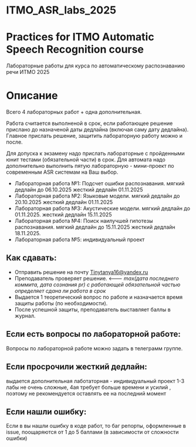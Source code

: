 # ITMO_ASR_labs_2025
# Practices for ITMO Automatic Speech Recognition course

Лабораторные работы для курса по автоматическому распознаванию речи ИТМО 2025

# Описание
Всего 4 лабораторных работ + одна дополнительная. 


Работа считается выполненой в срок, если работающее решение прислано до назначеной даты дедлайна (включая саму дату дедлайна). Главное прислать решение, защитить лабораторную работу можно и после. 

Для допуска к экзамену надо прислать лабораторные с пройденными юнит тестами (обязательной части) в срок. Для автомата надо дополнительно выполнить пятую лабораторную - мини-проект по современным ASR системам на Ваш выбор.
* Лабораторная работа №1: Подсчет ошибки распознавания. мягкий дедлайн до 06.10.2025 жесткий дедлайн  01.11.2025
* Лабораторная работа №2: Языковые модели. мягкий дедлайн до 20.10.2025 жесткий дедлайн  01.11.2025
* Лабораторная работа №3: Акустические модели. мягкий дедлайн до 01.11.2025. жесткий дедлайн  15.11.2025
* Лабораторная работа №4: Поиск наилучшей гипотезы распознавания.  мягкий дедлайн  до 15.11.2025 жесткий дедлайн  18.11.2025.
* Лабораторная работа №5: индивидуальный проект 

## Как сдавать: 

* Отправить решение на почту Tinytanya16@yandex.ru
* Преподаватель проверяет решение. <--- _max(дата последнего коммита, дата сознания pr) с работающей обязательной частью определяет сдана ли работа в срок_
* Выдается 1 теоретический вопрос по работе и назначается время защиты работы (по необходимости). 
* После успешной защиты, преподаватель выставляет баллы в журнал.

## Если есть вопросы по лабораторной работе:
Вопросы по лабораторной работе можно задать в телеграмм группе. 

## Если просрочили жесткий дедлайн:
выдается дополнительная лаботаторная  - индивидуальный проект
1-3 лабы не очень сложные, 4ая требует больше времени и усилий , поэтому не рекомендуется оставлять ее на последний момент

## Если нашли ошибку:
Если в вы нашли ошибку в коде работ, то баг репорты, оформленные в issue, поощаряются от 1 до 5 баллами (в зависимости от сложности ошибки) 
